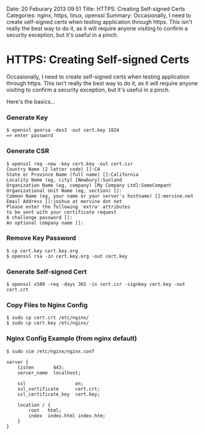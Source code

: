Date: 20 Feburary 2013 09:51
Title: HTTPS: Creating Self-signed Certs
Categories: nginx, https, linux, openssl
Summary: Occasionally, I need to create self-signed certs when testing application through https. This isn't really the best way to do it, as it will require anyone visiting to confirm a security exception, but it's useful in a pinch.

# HTTPS: Creating Self-signed Certs

Occasionally, I need to create self-signed certs when testing application through https. This isn't really the best way to do it, as it will require anyone visiting to confirm a security exception, but it's useful in a pinch.

Here's the basics...

### Generate Key


    $ openssl genrsa -des3 -out cert.key 1024
    => enter password

### Generate CSR

    $ openssl req -new -key cert.key -out cert.csr
    Country Name (2 letter code) []:CA
    State or Province Name (full name) []:California
    Locality Name (eg, city) [Newbury]:Sunland
    Organization Name (eg, company) [My Company Ltd]:SomeCompant
    Organizational Unit Name (eg, section) []:
    Common Name (eg, your name or your server's hostname) []:mervine.net
    Email Address []:joshua at mervine dot net
    Please enter the following 'extra' attributes
    to be sent with your certificate request
    A challenge password []:
    An optional company name []:

### Remove Key Password

    $ cp cert.key cert.key.org
    $ openssl rsa -in cert.key.org -out cert.key

### Generate Self-signed Cert

    $ openssl x509 -req -days 365 -in cert.csr -signkey cert.key -out cert.crt

### Copy Files to Nginx Config

    $ sudo cp cert.crt /etc/nginx/
    $ sudo cp cert.key /etc/nginx/

### Nginx Config Example (from nginx default)

    $ sudo vim /etc/nginx/nginx.conf

    server {
        listen       443;
        server_name  localhost;

        ssl                  on;
        ssl_certificate      cert.crt;
        ssl_certificate_key  cert.key;

        location / {
            root   html;
            index  index.html index.htm;
        }
    }
